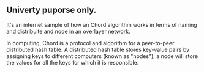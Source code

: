 ## Univerty puporse only. 

It's an internet sample of how an Chord algorithm works in terms of naming and distribuite and node in an overlayer network. 

In computing, Chord is a protocol and algorithm for a peer-to-peer distributed hash table. A distributed hash table stores key-value pairs by assigning keys to different computers (known as "nodes"); a node will store the values for all the keys for which it is responsible.